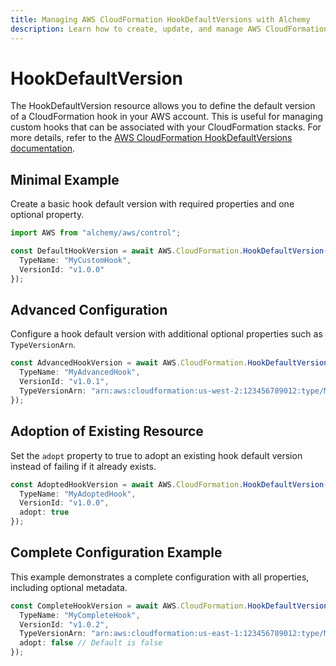 ```yaml
---
title: Managing AWS CloudFormation HookDefaultVersions with Alchemy
description: Learn how to create, update, and manage AWS CloudFormation HookDefaultVersions using Alchemy Cloud Control.
---
```


# HookDefaultVersion

The HookDefaultVersion resource allows you to define the default version of a CloudFormation hook in your AWS account. This is useful for managing custom hooks that can be associated with your CloudFormation stacks. For more details, refer to the [AWS CloudFormation HookDefaultVersions documentation](https://docs.aws.amazon.com/cloudformation/latest/userguide/).

## Minimal Example

Create a basic hook default version with required properties and one optional property.

```ts
import AWS from "alchemy/aws/control";

const DefaultHookVersion = await AWS.CloudFormation.HookDefaultVersion("MyDefaultHookVersion", {
  TypeName: "MyCustomHook",
  VersionId: "v1.0.0"
});
```

## Advanced Configuration

Configure a hook default version with additional optional properties such as `TypeVersionArn`.

```ts
const AdvancedHookVersion = await AWS.CloudFormation.HookDefaultVersion("AdvancedHookVersion", {
  TypeName: "MyAdvancedHook",
  VersionId: "v1.0.1",
  TypeVersionArn: "arn:aws:cloudformation:us-west-2:123456789012:type/MyAdvancedHook/v1.0.1"
});
```

## Adoption of Existing Resource

Set the `adopt` property to true to adopt an existing hook default version instead of failing if it already exists.

```ts
const AdoptedHookVersion = await AWS.CloudFormation.HookDefaultVersion("AdoptedHookVersion", {
  TypeName: "MyAdoptedHook",
  VersionId: "v1.0.0",
  adopt: true
});
```

## Complete Configuration Example

This example demonstrates a complete configuration with all properties, including optional metadata.

```ts
const CompleteHookVersion = await AWS.CloudFormation.HookDefaultVersion("CompleteHookVersion", {
  TypeName: "MyCompleteHook",
  VersionId: "v1.0.2",
  TypeVersionArn: "arn:aws:cloudformation:us-east-1:123456789012:type/MyCompleteHook/v1.0.2",
  adopt: false // Default is false
});
```